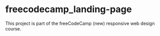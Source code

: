 # freecodecamp_landing-page

This project is part of the freeCodeCamp (new) responsive web design course.